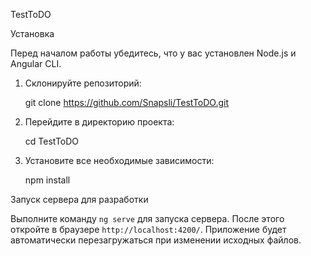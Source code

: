 TestToDO

 Установка

Перед началом работы убедитесь, что у вас установлен Node.js и Angular CLI.

1.  Склонируйте репозиторий:
    
    git clone https://github.com/Snapsli/TestToDO.git
    
2.  Перейдите в директорию проекта:
    
    cd TestToDO
    
3.  Установите все необходимые зависимости:
    
    npm install
   
 Запуск сервера для разработки

Выполните команду `ng serve` для запуска сервера. После этого откройте в браузере `http://localhost:4200/`. Приложение будет автоматически перезагружаться при изменении исходных файлов.

